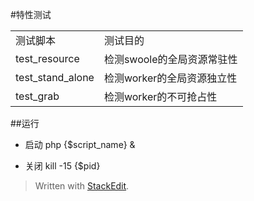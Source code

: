 #特性测试

<table>
	<tr>
		<td>测试脚本</td>
		<td>测试目的</td>
	</tr>
	<tr>
		<td>test_resource</td><td>检测swoole的全局资源常驻性</td>
	</tr>
	<tr>
		<td>test_stand_alone</td><td>检测worker的全局资源独立性</td>
	</tr>
	<tr>
		<td>test_grab</td><td>检测worker的不可抢占性</td>
	</tr>
</table>

##运行
- 启动
	php {$script_name} &

- 关闭
	kill -15 {$pid}


> Written with [StackEdit](https://stackedit.io/).
